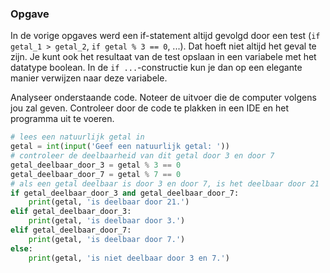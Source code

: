 ### Opgave

In de vorige opgaves werd een if-statement altijd gevolgd door een test (`if getal_1 > getal_2`, `if getal % 3 == 0`, ...). Dat hoeft niet altijd het geval te zijn. Je kunt ook het resultaat van de test opslaan in een variabele met het datatype boolean. In de `if ...`-constructie kun je dan op een elegante manier verwijzen naar deze variabele.

Analyseer onderstaande code. Noteer de uitvoer die de computer volgens jou zal geven. Controleer door de code te plakken in een IDE en het programma uit te voeren.

```python
# lees een natuurlijk getal in
getal = int(input('Geef een natuurlijk getal: '))
# controleer de deelbaarheid van dit getal door 3 en door 7
getal_deelbaar_door_3 = getal % 3 == 0
getal_deelbaar_door_7 = getal % 7 == 0
# als een getal deelbaar is door 3 en door 7, is het deelbaar door 21
if getal_deelbaar_door_3 and getal_deelbaar_door_7:
    print(getal, 'is deelbaar door 21.')
elif getal_deelbaar_door_3:
    print(getal, 'is deelbaar door 3.')
elif getal_deelbaar_door_7:
    print(getal, 'is deelbaar door 7.')
else:
    print(getal, 'is niet deelbaar door 3 en 7.')
```
